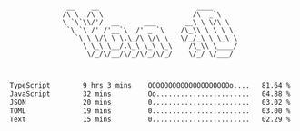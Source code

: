 <div align="center">
<pre><code>
 __    __                        ____      
/\ \  /\ \                      /\  _`\    
\ `\`\\/'/  __      ___       __\ \ \/\ \  
 `\ `\ /' /'__`\  /' _ `\    /\_\\ \ \ \ \ 
   `\ \ \/\ \ \.\_/\ \/\ \   \/_/_\ \ \_\ \
     \ \_\ \__/.\_\ \_\ \_\    /\_\\ \____/
      \/_/\/__/\/_/\/_/\/_/    \/_/ \/___/ 
                                           

</code></pre>

<!--START_SECTION:waka-->

```txt
TypeScript        9 hrs 3 mins    OOOOOOOOOOOOOOOOOOOOo....   81.64 %
JavaScript        32 mins         Oo.......................   04.88 %
JSON              20 mins         0........................   03.02 %
TOML              19 mins         0........................   03.00 %
Text              15 mins         0........................   02.29 %
```

<!--END_SECTION:waka-->

